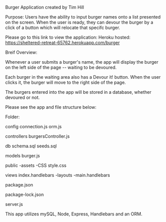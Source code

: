 Burger Application created by Tim Hill

Purpose:
Users have the ability to input burger names onto a list presented on the screen. When the user is ready, they can devour the burger by a click of a button which will relocate that specifc burger.

Please go to this link to view the application: Heroku hosted: https://sheltered-retreat-65762.herokuapp.com/burger

Breif Overview:

  Whenever a user submits a burger's name, the app will display the burger on the left side of the page -- waiting to be   devoured.

   Each burger in the waiting area also has a Devour it! button. When the user clicks it, the burger will move to the right side of the page.

  The burgers entered into the app will be stored in a database, whether devoured or not.

Please see the app and file structure below:

Folder:

config
  connection.js
  orm.js

controllers
  burgersController.js

db
  schema.sql
  seeds.sql
 
models
  burger.js
 
public
  -assets
    -CSS
      style.css
 
views
  index.handlebars
  -layouts
    -main.handlebars

package.json

package-lock.json

server.js

This app utilizes mySQL, Node, Express, Handlebars and an ORM. 



